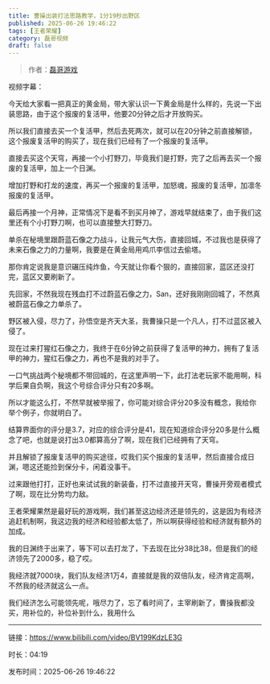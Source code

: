 ```yaml
---
title: 曹操出装打法思路教学，1分19秒出野区
published: 2025-06-26 19:46:22
tags: [王者荣耀]
category: 磊哥视频
draft: false
---
```



> 作者：[磊哥游戏](https://space.bilibili.com/268941858?spm_id_from=333.788.upinfo.head.click)

视频字幕：

今天给大家看一把真正的黄金局，带大家认识一下黄金局是什么样的，先说一下出装思路，由于这个报废的复活甲，他要20分钟之后才开放购买。

所以我们直接去买一个复活甲，然后去死两次，就可以在20分钟之前直接解锁，这个报废复活甲的购买了，现在我们已经有了一个报废的复活甲。

直接去买这个天穹，再接一个小打野刀，毕竟我们是打野，完了之后再去买一个报废的复活甲，加上一个日渊。

增加打野和打龙的速度，再买一个报废的复活甲，加怒魂，报废的复活甲，加凛冬报废的复活甲。

最后再接一个月神，正常情况下是看不到买月神了，游戏早就结束了，由于我们这里还有个小打野刀啊，也可以直接整大打野刀。

单杀在秘境里跟蔚蓝石像之力战斗，让我元气大伤，直接回城，不过我也是获得了未来石像之力的力量啊，我要是在黄金局用鸡爪李信过去偷塔。

那你肯定说我是意识碾压纯炸鱼，今天就让你看个狠的，直接回家，蓝区还没打完，蓝区又要刷新了。

先回家，不然我现在残血打不过蔚蓝石像之力，San，还好我刚刚回城了，不然真被蔚蓝石像之力单杀了。

野区被入侵，尽力了，孙悟空是齐天大圣，我曹操只是一个凡人，打不过蓝区被入侵了。

现在过来打猩红石像之力，我终于在6分钟之前获得了复活甲的神力，拥有了复活甲的神力，猩红石像之力，再也不是我的对手了。

一口气挑战两个秘境都不带回城的，在这里声明一下，此打法老玩家不能用啊，科学后果自负啊，我这个号综合评分只有20多啊。

所以才能这么打，不然早就被举报了，你可能对综合评分20多没有概念，我给你举个例子，你就明白了。

结算界面你的评分是3.7，对应的综合评分是41，现在知道综合评分20多是什么概念了吧，也就是说打出3.0都算高分了啊，现在我们已经拥有了天穹。

并且解锁了报废复活甲的购买途径，哎我们买个报废的复活甲，然后直接合成日渊，嗯这还能捡到保分卡，闲着没事干。

过来跟他打打，正好也来试试我的新装备，打不过直接开天穹，曹操开旁观者模式了啊，现在比分势均力敌。

王者荣耀果然是最好玩的游戏啊，我们甚至这边经济还是领先的，这是因为有经济追赶机制啊，我这边我的经济和经验都太低了，所以啊获得经验和经济就有额外的加成。

我的日渊终于出来了，等下可以去打龙了，下去现在比分38比38，但是我们的经济领先了2000多，稳了哎。

我经济就7000块，我们队友经济1万4，直接就是我的双倍队友，经济肯定高啊，不然我的经济就这么一点。

我们经济怎么可能领先呢，哦尽力了，忘了看时间了，主宰刷新了，曹操我都没买，用补位的，补位补到什么，我用什么

---

链接：https://www.bilibili.com/video/BV199KdzLE3G

时长：04:19

发布时间：2025-06-26 19:46:22
